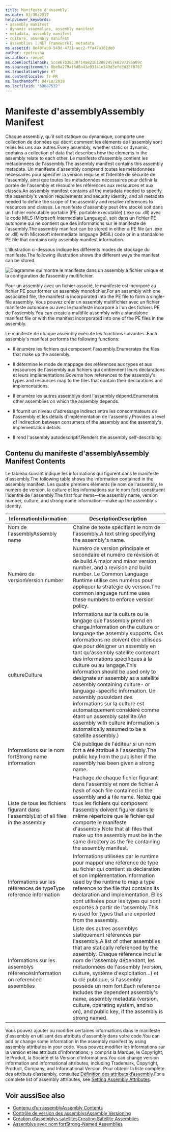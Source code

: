 ```yaml
---
title: Manifeste d'assembly
ms.date: 03/30/2017
helpviewer_keywords:
- assembly manifest
- dynamic assemblies, assembly manifest
- metadata, assembly manifest
- culture, assembly manifest
- assemblies [.NET Framework], metadata
ms.assetid: 8e40fab9-549d-4731-aec2-ffa47a382de0
author: rpetrusha
ms.author: ronpet
ms.openlocfilehash: 5cce67b36330714a821012082457e0297395a09c
ms.sourcegitcommit: 0be8a279af6d8a43e03141e349d3efd5d35f8767
ms.translationtype: HT
ms.contentlocale: fr-FR
ms.lasthandoff: 04/18/2019
ms.locfileid: "59087532"
---
```

# <a name="assembly-manifest"></a><span data-ttu-id="c59bc-102">Manifeste d'assembly</span><span class="sxs-lookup"><span data-stu-id="c59bc-102">Assembly Manifest</span></span>
<span data-ttu-id="c59bc-103">Chaque assembly, qu'il soit statique ou dynamique, comporte une collection de données qui décrit comment les éléments de l'assembly sont reliés les uns aux autres.</span><span class="sxs-lookup"><span data-stu-id="c59bc-103">Every assembly, whether static or dynamic, contains a collection of data that describes how the elements in the assembly relate to each other.</span></span> <span data-ttu-id="c59bc-104">Le manifeste d'assembly contient les métadonnées de l'assembly.</span><span class="sxs-lookup"><span data-stu-id="c59bc-104">The assembly manifest contains this assembly metadata.</span></span> <span data-ttu-id="c59bc-105">Un manifeste d'assembly comprend toutes les métadonnées nécessaires pour spécifier la version requise et l'identité de sécurité de l'assembly, ainsi que toutes les métadonnées nécessaires pour définir la portée de l'assembly et résoudre les références aux ressources et aux classes.</span><span class="sxs-lookup"><span data-stu-id="c59bc-105">An assembly manifest contains all the metadata needed to specify the assembly's version requirements and security identity, and all metadata needed to define the scope of the assembly and resolve references to resources and classes.</span></span> <span data-ttu-id="c59bc-106">Le manifeste d'assembly peut être stocké soit dans un fichier exécutable portable (PE, portable executable) (.exe ou .dll) avec le code MILS (Microsoft Intermediate Language), soit dans un fichier PE autonome qui ne contient que des informations sur le manifeste de l'assembly.</span><span class="sxs-lookup"><span data-stu-id="c59bc-106">The assembly manifest can be stored in either a PE file (an .exe or .dll) with Microsoft intermediate language (MSIL) code or in a standalone PE file that contains only assembly manifest information.</span></span>  
  
 <span data-ttu-id="c59bc-107">L'illustration ci-dessous indique les différents modes de stockage du manifeste.</span><span class="sxs-lookup"><span data-stu-id="c59bc-107">The following illustration shows the different ways the manifest can be stored.</span></span>  
  
 ![Diagramme qui montre le manifeste dans un assembly à fichier unique et la configuration de l’assembly multifichier.](./media/assembly-manifest/assembly-types-diagram.gif)  
  
 <span data-ttu-id="c59bc-109">Pour un assembly avec un fichier associé, le manifeste est incorporé au fichier PE pour former un assembly monofichier.</span><span class="sxs-lookup"><span data-stu-id="c59bc-109">For an assembly with one associated file, the manifest is incorporated into the PE file to form a single-file assembly.</span></span> <span data-ttu-id="c59bc-110">Vous pouvez créer un assembly multifichier avec un fichier manifeste autonome ou avec le manifeste incorporé à l'un des fichiers PE de l'assembly.</span><span class="sxs-lookup"><span data-stu-id="c59bc-110">You can create a multifile assembly with a standalone manifest file or with the manifest incorporated into one of the PE files in the assembly.</span></span>  
  
 <span data-ttu-id="c59bc-111">Le manifeste de chaque assembly exécute les fonctions suivantes :</span><span class="sxs-lookup"><span data-stu-id="c59bc-111">Each assembly's manifest performs the following functions:</span></span>  
  
-   <span data-ttu-id="c59bc-112">Il énumère les fichiers qui composent l'assembly.</span><span class="sxs-lookup"><span data-stu-id="c59bc-112">Enumerates the files that make up the assembly.</span></span>  
  
-   <span data-ttu-id="c59bc-113">Il détermine le mode de mappage des références aux types et aux ressources de l'assembly aux fichiers qui contiennent leurs déclarations et leurs implémentations.</span><span class="sxs-lookup"><span data-stu-id="c59bc-113">Governs how references to the assembly's types and resources map to the files that contain their declarations and implementations.</span></span>  
  
-   <span data-ttu-id="c59bc-114">Il énumère les autres assemblys dont l'assembly dépend.</span><span class="sxs-lookup"><span data-stu-id="c59bc-114">Enumerates other assemblies on which the assembly depends.</span></span>  
  
-   <span data-ttu-id="c59bc-115">Il fournit un niveau d'adressage indirect entre les consommateurs de l'assembly et les détails d'implémentation de l'assembly.</span><span class="sxs-lookup"><span data-stu-id="c59bc-115">Provides a level of indirection between consumers of the assembly and the assembly's implementation details.</span></span>  
  
-   <span data-ttu-id="c59bc-116">Il rend l'assembly autodescriptif.</span><span class="sxs-lookup"><span data-stu-id="c59bc-116">Renders the assembly self-describing.</span></span>  
  
## <a name="assembly-manifest-contents"></a><span data-ttu-id="c59bc-117">Contenu du manifeste d'assembly</span><span class="sxs-lookup"><span data-stu-id="c59bc-117">Assembly Manifest Contents</span></span>  
 <span data-ttu-id="c59bc-118">Le tableau suivant indique les informations qui figurent dans le manifeste d'assembly.</span><span class="sxs-lookup"><span data-stu-id="c59bc-118">The following table shows the information contained in the assembly manifest.</span></span> <span data-ttu-id="c59bc-119">Les quatre premiers éléments (le nom de l'assembly, le numéro de version, la culture et les informations sur le nom fort) constituent l'identité de l'assembly.</span><span class="sxs-lookup"><span data-stu-id="c59bc-119">The first four items—the assembly name, version number, culture, and strong name information—make up the assembly's identity.</span></span>  
  
|<span data-ttu-id="c59bc-120">Information</span><span class="sxs-lookup"><span data-stu-id="c59bc-120">Information</span></span>|<span data-ttu-id="c59bc-121">Description</span><span class="sxs-lookup"><span data-stu-id="c59bc-121">Description</span></span>|  
|-----------------|-----------------|  
|<span data-ttu-id="c59bc-122">Nom de l'assembly</span><span class="sxs-lookup"><span data-stu-id="c59bc-122">Assembly name</span></span>|<span data-ttu-id="c59bc-123">Chaîne de texte spécifiant le nom de l'assembly.</span><span class="sxs-lookup"><span data-stu-id="c59bc-123">A text string specifying the assembly's name.</span></span>|  
|<span data-ttu-id="c59bc-124">Numéro de version</span><span class="sxs-lookup"><span data-stu-id="c59bc-124">Version number</span></span>|<span data-ttu-id="c59bc-125">Numéro de version principale et secondaire et numéro de révision et de build.</span><span class="sxs-lookup"><span data-stu-id="c59bc-125">A major and minor version number, and a revision and build number.</span></span> <span data-ttu-id="c59bc-126">Le Common Language Runtime utilise ces numéros pour appliquer la stratégie de version.</span><span class="sxs-lookup"><span data-stu-id="c59bc-126">The common language runtime uses these numbers to enforce version policy.</span></span>|  
|<span data-ttu-id="c59bc-127">culture</span><span class="sxs-lookup"><span data-stu-id="c59bc-127">Culture</span></span>|<span data-ttu-id="c59bc-128">Informations sur la culture ou le langage que l'assembly prend en charge.</span><span class="sxs-lookup"><span data-stu-id="c59bc-128">Information on the culture or language the assembly supports.</span></span> <span data-ttu-id="c59bc-129">Ces informations ne doivent être utilisées que pour désigner un assembly en tant qu'assembly satellite contenant des informations spécifiques à la culture ou au langage.</span><span class="sxs-lookup"><span data-stu-id="c59bc-129">This information should be used only to designate an assembly as a satellite assembly containing culture- or language-specific information.</span></span> <span data-ttu-id="c59bc-130">Un assembly possédant des informations sur la culture est automatiquement considéré comme étant un assembly satellite.</span><span class="sxs-lookup"><span data-stu-id="c59bc-130">(An assembly with culture information is automatically assumed to be a satellite assembly.)</span></span>|  
|<span data-ttu-id="c59bc-131">Informations sur le nom fort</span><span class="sxs-lookup"><span data-stu-id="c59bc-131">Strong name information</span></span>|<span data-ttu-id="c59bc-132">Clé publique de l'éditeur si un nom fort a été attribué à l'assembly.</span><span class="sxs-lookup"><span data-stu-id="c59bc-132">The public key from the publisher if the assembly has been given a strong name.</span></span>|  
|<span data-ttu-id="c59bc-133">Liste de tous les fichiers figurant dans l'assembly</span><span class="sxs-lookup"><span data-stu-id="c59bc-133">List of all files in the assembly</span></span>|<span data-ttu-id="c59bc-134">Hachage de chaque fichier figurant dans l'assembly et nom de fichier.</span><span class="sxs-lookup"><span data-stu-id="c59bc-134">A hash of each file contained in the assembly and a file name.</span></span> <span data-ttu-id="c59bc-135">Notez que tous les fichiers qui composent l'assembly doivent figurer dans le même répertoire que le fichier qui comporte le manifeste d'assembly.</span><span class="sxs-lookup"><span data-stu-id="c59bc-135">Note that all files that make up the assembly must be in the same directory as the file containing the assembly manifest.</span></span>|  
|<span data-ttu-id="c59bc-136">Informations sur les références de type</span><span class="sxs-lookup"><span data-stu-id="c59bc-136">Type reference information</span></span>|<span data-ttu-id="c59bc-137">Informations utilisées par le runtime pour mapper une référence de type au fichier qui contient sa déclaration et son implémentation.</span><span class="sxs-lookup"><span data-stu-id="c59bc-137">Information used by the runtime to map a type reference to the file that contains its declaration and implementation.</span></span> <span data-ttu-id="c59bc-138">Elles sont utilisées pour les types qui sont exportés à partir de l'assembly.</span><span class="sxs-lookup"><span data-stu-id="c59bc-138">This is used for types that are exported from the assembly.</span></span>|  
|<span data-ttu-id="c59bc-139">Informations sur les assemblys référencés</span><span class="sxs-lookup"><span data-stu-id="c59bc-139">Information on referenced assemblies</span></span>|<span data-ttu-id="c59bc-140">Liste des autres assemblys statiquement référencés par l'assembly.</span><span class="sxs-lookup"><span data-stu-id="c59bc-140">A list of other assemblies that are statically referenced by the assembly.</span></span> <span data-ttu-id="c59bc-141">Chaque référence inclut le nom de l'assembly dépendant, les métadonnées de l'assembly (version, culture, système d'exploitation...) et la clé publique, si l'assembly possède un nom fort.</span><span class="sxs-lookup"><span data-stu-id="c59bc-141">Each reference includes the dependent assembly's name, assembly metadata (version, culture, operating system, and so on), and public key, if the assembly is strong named.</span></span>|  
  
 <span data-ttu-id="c59bc-142">Vous pouvez ajouter ou modifier certaines informations dans le manifeste d'assembly en utilisant des attributs d'assembly dans votre code.</span><span class="sxs-lookup"><span data-stu-id="c59bc-142">You can add or change some information in the assembly manifest by using assembly attributes in your code.</span></span> <span data-ttu-id="c59bc-143">Vous pouvez modifier les informations sur la version et les attributs d'informations, y compris la Marque, le Copyright, le Produit, la Société et la Version d'informations.</span><span class="sxs-lookup"><span data-stu-id="c59bc-143">You can change version information and informational attributes, including Trademark, Copyright, Product, Company, and Informational Version.</span></span> <span data-ttu-id="c59bc-144">Pour obtenir la liste complète des attributs d’assembly, consultez [Définition des attributs d’assembly](../../../docs/framework/app-domains/set-assembly-attributes.md).</span><span class="sxs-lookup"><span data-stu-id="c59bc-144">For a complete list of assembly attributes, see [Setting Assembly Attributes](../../../docs/framework/app-domains/set-assembly-attributes.md).</span></span>  
  
## <a name="see-also"></a><span data-ttu-id="c59bc-145">Voir aussi</span><span class="sxs-lookup"><span data-stu-id="c59bc-145">See also</span></span>

- [<span data-ttu-id="c59bc-146">Contenu d’un assembly</span><span class="sxs-lookup"><span data-stu-id="c59bc-146">Assembly Contents</span></span>](../../../docs/framework/app-domains/assembly-contents.md)
- [<span data-ttu-id="c59bc-147">Contrôle de version des assemblys</span><span class="sxs-lookup"><span data-stu-id="c59bc-147">Assembly Versioning</span></span>](../../../docs/framework/app-domains/assembly-versioning.md)
- [<span data-ttu-id="c59bc-148">Création d’assemblys satellites</span><span class="sxs-lookup"><span data-stu-id="c59bc-148">Creating Satellite Assemblies</span></span>](../../../docs/framework/resources/creating-satellite-assemblies-for-desktop-apps.md)
- [<span data-ttu-id="c59bc-149">Assemblys avec nom fort</span><span class="sxs-lookup"><span data-stu-id="c59bc-149">Strong-Named Assemblies</span></span>](../../../docs/framework/app-domains/strong-named-assemblies.md)
